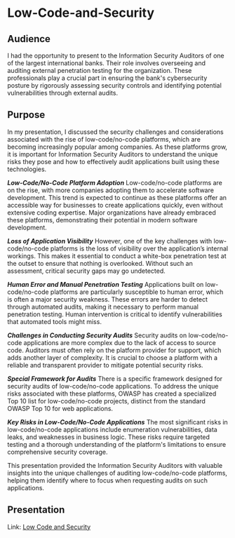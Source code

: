 # Low-Code-and-Security

## Audience
I had the opportunity to present to the Information Security Auditors of one of the largest international banks. Their role involves overseeing and auditing external penetration testing for the organization. These professionals play a crucial part in ensuring the bank's cybersecurity posture by rigorously assessing security controls and identifying potential vulnerabilities through external audits.


## Purpose

In my presentation, I discussed the security challenges and considerations associated with the rise of low-code/no-code platforms, which are becoming increasingly popular among companies. As these platforms grow, it is important for Information Security Auditors to understand the unique risks they pose and how to effectively audit applications built using these technologies.

***Low-Code/No-Code Platform Adoption***
Low-code/no-code platforms are on the rise, with more companies adopting them to accelerate software development. This trend is expected to continue as these platforms offer an accessible way for businesses to create applications quickly, even without extensive coding expertise. Major organizations have already embraced these platforms, demonstrating their potential in modern software development.

***Loss of Application Visibility***
However, one of the key challenges with low-code/no-code platforms is the loss of visibility over the application’s internal workings. This makes it essential to conduct a white-box penetration test at the outset to ensure that nothing is overlooked. Without such an assessment, critical security gaps may go undetected.

***Human Error and Manual Penetration Testing***
Applications built on low-code/no-code platforms are particularly susceptible to human error, which is often a major security weakness. These errors are harder to detect through automated audits, making it necessary to perform manual penetration testing. Human intervention is critical to identify vulnerabilities that automated tools might miss.

***Challenges in Conducting Security Audits***
Security audits on low-code/no-code applications are more complex due to the lack of access to source code. Auditors must often rely on the platform provider for support, which adds another layer of complexity. It is crucial to choose a platform with a reliable and transparent provider to mitigate potential security risks.

***Special Framework for Audits***
There is a specific framework designed for security audits of low-code/no-code applications. To address the unique risks associated with these platforms, OWASP has created a specialized Top 10 list for low-code/no-code projects, distinct from the standard OWASP Top 10 for web applications.

***Key Risks in Low-Code/No-Code Applications***
The most significant risks in low-code/no-code applications include enumeration vulnerabilities, data leaks, and weaknesses in business logic. These risks require targeted testing and a thorough understanding of the platform's limitations to ensure comprehensive security coverage.

This presentation provided the Information Security Auditors with valuable insights into the unique challenges of auditing low-code/no-code platforms, helping them identify where to focus when requesting audits on such applications.


## Presentation
Link: <a href="https://github.com/linceBLA/Low-Code-and-Security/blob/main/Low-code-and-security-portofolio.pdf">Low Code and Security<a/>
